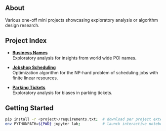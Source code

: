 ## About

Various one-off mini projects showcasing exploratory analysis or algorithm design research.

## Project Index

* **[Business Names](business_names)**<br>
Exploratory analysis for insights from world wide POI names.
 

* **[Jobshop Scheduling](jobshop_scheduling)**<br>
Optimization algorithm for the NP-hard problem of scheduling jobs with finite linear resources.


* **[Parking Tickets](parking_tickets)**<br>
Exploratory analysis for biases in parking tickets.




## Getting Started

```bash
pip install -r <project>/requirements.txt;  # download per project external libs
env PYTHONPATH=${PWD} jupyter lab;          # launch interactive notebook environment
```
